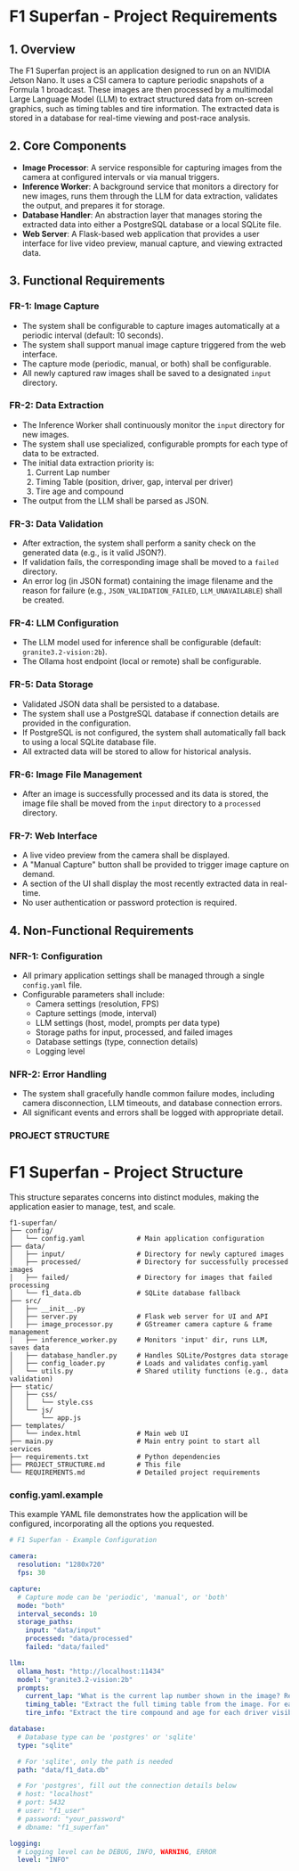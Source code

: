 # F1 Superfan - Project Requirements

## 1. Overview

The F1 Superfan project is an application designed to run on an NVIDIA Jetson Nano. It uses a CSI camera to capture periodic snapshots of a Formula 1 broadcast. These images are then processed by a multimodal Large Language Model (LLM) to extract structured data from on-screen graphics, such as timing tables and tire information. The extracted data is stored in a database for real-time viewing and post-race analysis.

## 2. Core Components

- **Image Processor**: A service responsible for capturing images from the camera at configured intervals or via manual triggers.
- **Inference Worker**: A background service that monitors a directory for new images, runs them through the LLM for data extraction, validates the output, and prepares it for storage.
- **Database Handler**: An abstraction layer that manages storing the extracted data into either a PostgreSQL database or a local SQLite file.
- **Web Server**: A Flask-based web application that provides a user interface for live video preview, manual capture, and viewing extracted data.

## 3. Functional Requirements

### FR-1: Image Capture
- The system shall be configurable to capture images automatically at a periodic interval (default: 10 seconds).
- The system shall support manual image capture triggered from the web interface.
- The capture mode (periodic, manual, or both) shall be configurable.
- All newly captured raw images shall be saved to a designated `input` directory.

### FR-2: Data Extraction
- The Inference Worker shall continuously monitor the `input` directory for new images.
- The system shall use specialized, configurable prompts for each type of data to be extracted.
- The initial data extraction priority is:
    1. Current Lap number
    2. Timing Table (position, driver, gap, interval per driver)
    3. Tire age and compound
- The output from the LLM shall be parsed as JSON.

### FR-3: Data Validation
- After extraction, the system shall perform a sanity check on the generated data (e.g., is it valid JSON?).
- If validation fails, the corresponding image shall be moved to a `failed` directory.
- An error log (in JSON format) containing the image filename and the reason for failure (e.g., `JSON_VALIDATION_FAILED`, `LLM_UNAVAILABLE`) shall be created.

### FR-4: LLM Configuration
- The LLM model used for inference shall be configurable (default: `granite3.2-vision:2b`).
- The Ollama host endpoint (local or remote) shall be configurable.

### FR-5: Data Storage
- Validated JSON data shall be persisted to a database.
- The system shall use a PostgreSQL database if connection details are provided in the configuration.
- If PostgreSQL is not configured, the system shall automatically fall back to using a local SQLite database file.
- All extracted data will be stored to allow for historical analysis.

### FR-6: Image File Management
- After an image is successfully processed and its data is stored, the image file shall be moved from the `input` directory to a `processed` directory.

### FR-7: Web Interface
- A live video preview from the camera shall be displayed.
- A "Manual Capture" button shall be provided to trigger image capture on demand.
- A section of the UI shall display the most recently extracted data in real-time.
- No user authentication or password protection is required.

## 4. Non-Functional Requirements

### NFR-1: Configuration
- All primary application settings shall be managed through a single `config.yaml` file.
- Configurable parameters shall include:
    - Camera settings (resolution, FPS)
    - Capture settings (mode, interval)
    - LLM settings (host, model, prompts per data type)
    - Storage paths for input, processed, and failed images
    - Database settings (type, connection details)
    - Logging level

### NFR-2: Error Handling
- The system shall gracefully handle common failure modes, including camera disconnection, LLM timeouts, and database connection errors.
- All significant events and errors shall be logged with appropriate detail.


### PROJECT STRUCTURE
# F1 Superfan - Project Structure

This structure separates concerns into distinct modules, making the application easier to manage, test, and scale.

```
f1-superfan/
├── config/
│   └── config.yaml             # Main application configuration
├── data/
│   ├── input/                  # Directory for newly captured images
│   ├── processed/              # Directory for successfully processed images
│   ├── failed/                 # Directory for images that failed processing
│   └── f1_data.db              # SQLite database fallback
├── src/
│   ├── __init__.py
│   ├── server.py               # Flask web server for UI and API
│   ├── image_processor.py      # GStreamer camera capture & frame management
│   ├── inference_worker.py     # Monitors 'input' dir, runs LLM, saves data
│   ├── database_handler.py     # Handles SQLite/Postgres data storage
│   ├── config_loader.py        # Loads and validates config.yaml
│   └── utils.py                # Shared utility functions (e.g., data validation)
├── static/
│   ├── css/
│   │   └── style.css
│   └── js/
│       └── app.js
├── templates/
│   └── index.html              # Main web UI
├── main.py                     # Main entry point to start all services
├── requirements.txt            # Python dependencies
├── PROJECT_STRUCTURE.md        # This file
└── REQUIREMENTS.md             # Detailed project requirements
```


### config.yaml.example

This example YAML file demonstrates how the application will be configured, incorporating all the options you requested.

```yaml config.yaml.example
# F1 Superfan - Example Configuration

camera:
  resolution: "1280x720"
  fps: 30

capture:
  # Capture mode can be 'periodic', 'manual', or 'both'
  mode: "both"
  interval_seconds: 10
  storage_paths:
    input: "data/input"
    processed: "data/processed"
    failed: "data/failed"

llm:
  ollama_host: "http://localhost:11434"
  model: "granite3.2-vision:2b"
  prompts:
    current_lap: "What is the current lap number shown in the image? Respond with JSON `{\"lap_number\": X}`."
    timing_table: "Extract the full timing table from the image. For each driver, provide position, name, gap, and interval. Provide the response in a JSON object with a key 'timing_table' containing a list of drivers."
    tire_info: "Extract the tire compound and age for each driver visible in the image. Respond with a JSON object containing a list of drivers with their tire info."

database:
  # Database type can be 'postgres' or 'sqlite'
  type: "sqlite"

  # For 'sqlite', only the path is needed
  path: "data/f1_data.db"

  # For 'postgres', fill out the connection details below
  # host: "localhost"
  # port: 5432
  # user: "f1_user"
  # password: "your_password"
  # dbname: "f1_superfan"

logging:
  # Logging level can be DEBUG, INFO, WARNING, ERROR
  level: "INFO"
```
